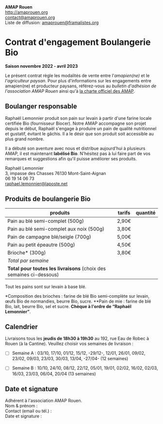 **AMAP Rouen**  
http://amaprouen.org  
contact@amaprouen.org  
Liste de diffusion: amaprouen@framalistes.org

# Contrat d'engagement Boulangerie Bio
**Saison novembre 2022 - avril 2023**

Le présent contrat règle les modalités de vente entre l'*amapien(ne)* et le *l'agriculteur paysan*. Pour plus d'informations sur les engagements entre amapien(ne) et producteur paysans, référez-vous au *bulletin d'adhésion de l'association AMAP Rouen* ainsi qu'à [la charte officiel des AMAP](http://miramap.org/IMG/pdf/charte_des_amap_mars_2014-2.pdf).

## Boulanger responsable
Raphaël Lemonnier produit son pain sur levain à partir d'une farine locale certifiée Bio (fournisseur Biocer). Notre AMAP accompagne son projet depuis le début, Raphaël s'engage à produire un pain de qualité nutritionnel et gustatif, évitant le gâchis. Il a le désir que son produit soit accessible au plus grand nombre.

Il a débuté son aventure avec nous et distribue aujourd'hui à plusieurs AMAP, il est maintenant **labélisé Bio**. N'hésitez pas à lui faire part de vos remarques et suggestions afin qu'il puisse améliorer ses produits.

Raphaël Lemonnier  
3, impasse des Chasses
76130 Mont-Saint-Aignan  
06 19 14 06 73  
raphael.lemonnier@laposte.net

## Produits de boulangerie Bio

| produits                                                     | tarifs | quantité |
| ------------------------------------------------------------ | ------ | -------- |
| Pain au blé semi-complet (500g)                              | 2,90€  |          |
| Pain au blé semi-complet aux noix (500g)                     | 3,80€  |          |
| Pain de campagne blé/seigle (700g)                           | 5,00€  |          |
| Pain au petit épeautre (500g)                                | 4,50€  |          |
| Brioche* (300g)                                              | 3,80€  |          |
| *Total par semaine*                                          |        |          |
| **Total pour toutes les livraisons** (choix des semaines ci-dessous) |        | &nbsp;   |

Tout les pains sont sur levain à base blé.

*Composition des brioches : farine de blé Bio semi-complète sur levain, œufs Bio de normandies, beurre Bio, sucre.  **Pain de mie : farine de blé Bio, lait, beurre Bio, sel et sucre.
**Chèque à l'ordre de “Raphaël Lemonnier”**.

## Calendrier
Livraisons tous les **jeudis de 18h30 à 19h30** au 192, rue Eau de Robec à Rouen (à la Cantine). Veuillez choisir vos semaines de livraison :

- [ ] Semaine A : 03/10, 17/10, 01/12, 15/12, -29/12-, 12/01, 26/01, 09/02, 23/02, 09/03, 23/03, 30/03, 13/04, -27/04- (12 semaines)
- [ ] Semaine B : 10/10, 24/10, 08/12, 22/12, 05/01, 19/01, 02/02, 16/02, 02/03, 16/03, 23/03, 06/04, 20/04 (13 semaines)


## Date et signature
Adhérent à l'association AMAP Rouen.  
Nom & prénom :  
Contact (email ou tél.) :  
Date et signature :
